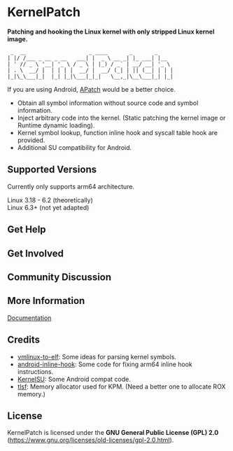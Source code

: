 # KernelPatch

**Patching and hooking the Linux kernel with only stripped Linux kernel image.**

``` shell
 _  __                    _ ____       _       _     
| |/ /___ _ __ _ __   ___| |  _ \ __ _| |_ ___| |__  
| ' // _ \ '__| '_ \ / _ \ | |_) / _` | __/ __| '_ \ 
| . \  __/ |  | | | |  __/ |  __/ (_| | || (__| | | |
|_|\_\___|_|  |_| |_|\___|_|_|   \__,_|\__\___|_| |_|

```

If you are using Android, [APatch](https://github.com/bmax121/APatch) would be a better choice.

- Obtain all symbol information without source code and symbol information.
- Inject arbitrary code into the kernel. (Static patching the kernel image or Runtime dynamic loading).
- Kernel symbol lookup, function inline hook and syscall table hook are provided.
- Additional SU compatibility for Android.

## Supported Versions

Currently only supports arm64 architecture.  

Linux 3.18 - 6.2 (theoretically)  
Linux 6.3+ (not yet adapted)  

## Get Help

## Get Involved

## Community Discussion

## More Information

[Documentation](./doc/en/)

## Credits

- [vmlinux-to-elf](https://github.com/marin-m/vmlinux-to-elf): Some ideas for parsing kernel symbols.
- [android-inline-hook](https://github.com/bytedance/android-inline-hook): Some code for fixing arm64 inline hook instructions.
- [KernelSU](https://github.com/tiann/KernelSU): Some Android compat code.
- [tlsf](https://github.com/mattconte/tlsf): Memory allocator used for KPM. (Need a better one to allocate ROX memory.)

## License

KernelPatch is licensed under the **GNU General Public License (GPL) 2.0** (<https://www.gnu.org/licenses/old-licenses/gpl-2.0.html>).
